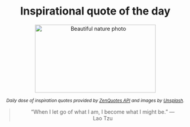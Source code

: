 
<div align="center">

# Inspirational quote of the day

<img src="./data/photo.jpeg" alt="Beautiful nature photo" width="320" height="180">

<sub><i>Daily dose of inspiration quotes provided by [ZenQuotes API](https://zenquotes.io/) and images by [Unsplash](https://unsplash.com/).</i></sub>


<blockquote>&ldquo;When I let go of what I am, I become what I might be.&rdquo; &mdash; <footer>Lao Tzu</footer></blockquote>

</div>
